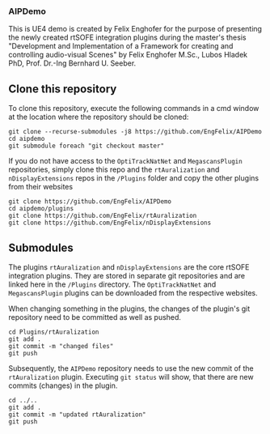 ### AIPDemo
This is UE4 demo is created by Felix Enghofer for the purpose of presenting the newly created rtSOFE integration plugins 
during the master's thesis "Development and Implementation of a Framework for creating and controlling audio-visual Scenes" by
Felix Enghofer M.Sc., Lubos Hladek PhD, Prof. Dr.-Ing Bernhard U. Seeber.

## Clone this repository
To clone this repository, execute the following commands in a cmd window at the location where the repository should be cloned: 
```
git clone --recurse-submodules -j8 https://github.com/EngFelix/AIPDemo
cd aipdemo
git submodule foreach "git checkout master"
```
If you do not have access to the `OptiTrackNatNet` and `MegascansPlugin` repositories, simply clone this repo and the
`rtAuralization` and `nDisplayExtensions` repos in the `/Plugins` folder and copy the other plugins from their websites
```
git clone https://github.com/EngFelix/AIPDemo
cd aipdemo/plugins
git clone https://github.com/EngFelix/rtAuralization
git clone https://github.com/EngFelix/nDisplayExtensions
```

## Submodules
The plugins `rtAuralization` and `nDisplayExtensions` are the core rtSOFE integration plugins. They are stored in
separate git repositories and are linked here in the `/Plugins` directory. The `OptiTrackNatNet` and `MegascansPlugin` 
plugins can be downloaded from the respective websites.

When changing something in the plugins, the changes of the plugin's git repository need to be committed as well as pushed.
```
cd Plugins/rtAuralization
git add .
git commit -m "changed files"
git push
```
Subsequently, the `AIPDemo` repository needs to use the new commit of the `rtAuralization` plugin. Executing 
`git status` will show, that there are new commits (changes) in the plugin. 
```
cd ../..
git add .
git commit -m "updated rtAuralization"
git push
```

